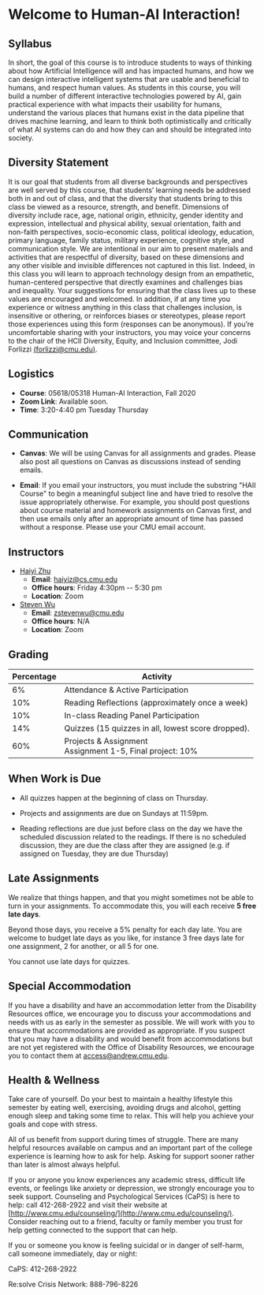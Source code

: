 # Welcome to Human-AI Interaction!

## Syllabus

In short, the goal of this course is to introduce students to ways of
thinking about how Artificial Intelligence will and has impacted
humans, and how we can design interactive intelligent systems that are
usable and beneficial to humans, and respect human values. As students
in this course, you will build a number of different interactive
technologies powered by AI, gain practical experience with what
impacts their usability for humans, understand the various places that
humans exist in the data pipeline that drives machine learning, and
learn to think both optimistically and critically of what AI systems
can do and how they can and should be integrated into society.


## Diversity Statement
It is our goal that students from all diverse backgrounds and
perspectives are well served by this course, that students’ learning
needs be addressed both in and out of class, and that the diversity
that students bring to this class be viewed as a resource, strength,
and benefit. Dimensions of diversity include race, age, national
origin, ethnicity, gender identity and expression, intellectual and
physical ability, sexual orientation, faith and non-faith
perspectives, socio-economic class, political ideology, education,
primary language, family status, military experience, cognitive style,
and communication style. We are intentional in our aim to present
materials and activities that are respectful of diversity, based on
these dimensions and any other visible and invisible differences not
captured in this list. Indeed, in this class you will learn to
approach technology design from an empathetic, human-centered
perspective that directly examines and challenges bias and
inequality. Your suggestions for ensuring that the class lives up to
these values are encouraged and welcomed. In addition, if at any time
you experience or witness anything in this class that challenges
inclusion, is insensitive or othering, or reinforces biases or
stereotypes, please report those experiences using this form
(responses can be anonymous). If you’re uncomfortable sharing with
your instructors, you may voice your concerns to the chair of the HCII
Diversity, Equity, and Inclusion committee, Jodi Forlizzi
[(forlizzi@cmu.edu)](mailto:forlizzi@cmu.edu).



## Logistics
- **Course**: 05618/05318 Human-AI Interaction, Fall 2020
- **Zoom Link**:  Available soon.
- **Time**: 3:20-4:40 pm Tuesday Thursday

## Communication

- **Canvas**: We will be using Canvas for all assignments and grades.
Please also post all questions on Canvas as discussions instead of
sending emails.

-  **Email**: If you email your instructors, you must include the
  substring "HAII Course" to begin a meaningful subject line and have
  tried to resolve the issue appropriately otherwise. For example, you
  should post questions about course material and homework assignments
  on Canvas first, and then use emails only after an appropriate
  amount of time has passed without a response. Please use your CMU
  email account.


## Instructors
  - [Haiyi Zhu](https://haiyizhu.com)
	- **Email**: [haiyiz@cs.cmu.edu](mailto:haiyiz@cs.cmu.edu)
    - **Office hours**: Friday 4:30pm -- 5:30 pm
	- **Location**: Zoom
  - [Steven Wu](https://zstevenwu.com)
	- **Email**: [zstevenwu@cmu.edu](mailto:zstevenwu@cmu.edu)
    - **Office hours**: N/A
	- **Location**: Zoom




## Grading


Percentage | Activity  | 
------|-----|
6% | Attendance & Active Participation|
10%| Reading Reflections (approximately once a week)|
10%| In-class Reading Panel Participation|
14%| Quizzes (15 quizzes in all, lowest score dropped).|
60%| Projects & Assignment <br> Assignment 1-5, Final project: 10%|



## When Work is Due
- All quizzes happen at the beginning of class on Thursday. 

- Projects and assignments are due on Sundays at 11:59pm. 

- Reading reflections are due just before class on the day we have the
scheduled discussion related to the readings. If there is no scheduled
discussion, they are due the class after they are assigned (e.g. if
assigned on Tuesday, they are due Thursday)


## Late Assignments
We realize that things happen, and that you might sometimes not be
able to turn in your assignments. To accommodate this, you will each
receive **5 free late days**.

Beyond those days, you receive a 5% penalty for each day late.  You
are welcome to budget late days as you like, for instance 3 free days
late for one assignment, 2 for another, or all 5 for one.

You cannot use late days for quizzes.

## Special Accommodation
If you have a disability and have an accommodation letter from the
Disability Resources office, we encourage you to discuss your
accommodations and needs with us as early in the semester as
possible. We will work with you to ensure that accommodations are
provided as appropriate. If you suspect that you may have a disability
and would benefit from accommodations but are not yet registered with
the Office of Disability Resources, we encourage you to contact them
at [access@andrew.cmu.edu](mailto:access@andrew.cmu.edu).


## Health & Wellness
Take care of yourself. Do your best to maintain a healthy lifestyle
this semester by eating well, exercising, avoiding drugs and alcohol,
getting enough sleep and taking some time to relax. This will help you
achieve your goals and cope with stress.

All of us benefit from support during times of struggle. There are
many helpful resources available on campus and an important part of
the college experience is learning how to ask for help. Asking for
support sooner rather than later is almost always helpful.

If you or anyone you know experiences any academic stress, difficult
life events, or feelings like anxiety or depression, we strongly
encourage you to seek support. Counseling and Psychological Services
(CaPS) is here to help: call 412-268-2922 and visit their website at
[http://www.cmu.edu/counseling/](http://www.cmu.edu/counseling/). Consider
reaching out to a friend, faculty or family member you trust for help
getting connected to the support that can help.

If you or someone you know is feeling suicidal or in danger of self-harm, call someone immediately, day or night:

CaPS: 412-268-2922

Re:solve Crisis Network: 888-796-8226
